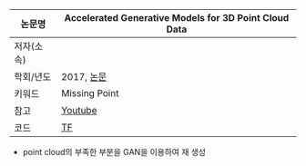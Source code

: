 |논문명|Accelerated Generative Models for 3D Point Cloud Data
|-|-|
|저자(소속)||
|학회/년도|2017, [논문]()|
|키워드|Missing Point |
|참고|[Youtube](https://www.youtube.com/watch?v=pQsp8OGhdAE&list=PL_bDvITUYucAzkqeECqCqAf0GUGws6fYh)|
|코드|[TF](https://github.com/yukitsuji/3D_CNN_tensorflow)|




- point cloud의 부족한 부분을 GAN을 이용하여 재 생성 